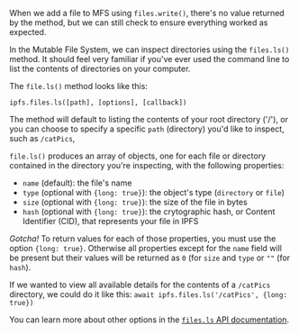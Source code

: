 When we add a file to MFS using `files.write()`, there's no value returned
by the method, but we can still check to ensure everything worked as expected.

In the Mutable File System, we can inspect directories using the `files.ls()`
method. It should feel very familiar if you've ever used the command line to list
the contents of directories on your computer.

The `file.ls()` method looks like this:

`ipfs.files.ls([path], [options], [callback])`

The method will default to listing the contents of your root directory ('/'), or
you can choose to specify a specific `path` (directory) you'd like to inspect,
such as `/catPics`,

`file.ls()` produces an array of objects, one for each file or directory
contained in the directory you're inspecting, with the following properties:

- `name` (default): the file's name
- `type` (optional with `{long: true}`): the object's type (`directory` or `file`)
- `size` (optional with `{long: true}`): the size of the file in bytes
- `hash` (optional with `{long: true}`): the crytographic hash, or Content Identifier (CID), that represents your file in IPFS

*Gotcha!* To return values for each of those properties, you must use the
option `{long: true}`. Otherwise all properties except for the `name` field will be
present but their values will be returned as `0` (for `size` and `type` or `""` (for `hash`).

If we wanted to view all available details for the contents of a `/catPics`
directory, we could do it like this:
`await ipfs.files.ls('/catPics', {long: true})`

You can learn more about other options in the [`files.ls` API documentation](https://github.com/ipfs/interface-js-ipfs-core/blob/master/SPEC/FILES.md#filesls).
